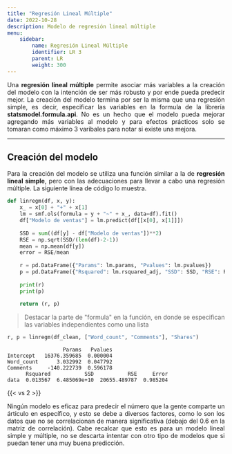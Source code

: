 ```yaml
---
title: "Regresión Lineal Múltiple"
date: 2022-10-28
description: Modelo de regresión lineal múltiple
menu:
    sidebar:
        name: Regresión Lineal Múltiple
        identifier: LR 3
        parent: LR
        weight: 300
---
```


<p align="justify"> Una <strong>regresión lineal múltiple</strong> permite asociar más variables a la creación del modelo 
    con la intención de ser más robusto y por ende pueda predecir mejor. La creación del modelo termina por ser la misma 
    que una regresión simple, es decir, especificar las variables en la formula de la librería 
    <strong>statsmodel.formula.api</strong>. No es un hecho que el modelo pueda mejorar agregando más variables al modelo y 
    para efectos prácticos solo se tomaran como máximo 3 varibales para notar si existe una mejora.</p>

***

## Creación del modelo

<p align="justify">Para la creación del modelo se utiliza una función similar a la de <strong>regresión lineal simple</strong>, 
    pero con las adecuaciones para llevar a cabo una regresión múltiple. La siguiente línea de código lo muestra.</p>

```python
def linregm(df, x, y):
    x_ = x[0] + "+" + x[1]
    lm = smf.ols(formula = y + "~" + x_, data=df).fit()
    df["Modelo de ventas"] = lm.predict(df[[x[0], x[1]]])
        
    SSD = sum((df[y] - df["Modelo de ventas"])**2)
    RSE = np.sqrt(SSD/(len(df)-2-1))
    mean = np.mean(df[y])
    error = RSE/mean
        
    r = pd.DataFrame({"Params": lm.params, "Pvalues": lm.pvalues})
    p = pd.DataFrame({"Rsquared": lm.rsquared_adj, "SSD": SSD, "RSE": RSE, "Error": error}, index=["data"])
                     
    print(r)
    print(p)
                     
    return (r, p)
```

> <p align="justify">Destacar la parte de "formula" en la función, en donde se especifican las variables independientes como una lista</p>

```python
r, p = linregm(df_clean, ["Word_count", "Comments"], "Shares")
```
    
                      Params   Pvalues
    Intercept   16376.359685  0.000004
    Word_count      3.032992  0.047792
    Comments     -140.222739  0.596178
          Rsquared           SSD           RSE     Error
    data  0.013567  6.485069e+10  20655.489787  0.985204

{{< vs 2 >}}

<p align="justify">Ningún modelo es eficaz para predecir el número que la gente comparte un árticulo en específico, y 
    esto se debe a diversos factores, como lo son los datos que no se correlacionan de manera significativa (debajo 
    del 0.6 en la matriz de correlación). Cabe recalcar que esto es para un modelo lineal simple y múltiple, no se 
    descarta intentar con otro tipo de modelos que si puedan tener una muy buena predicción.</p>
